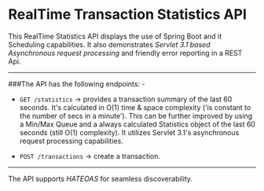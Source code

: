 # RealTime Transaction Statistics API

This RealTime Statistics API displays the use of Spring Boot and it Scheduling capabilities. It also demonstrates *Servlet 3.1 based Asynchronous request processing* and friendly error reporting in a REST Api.
___

###The API has the following endpoints: -

* `GET /statistics` -> provides a transaction summary of the last 60 seconds. It's calculated in O(1) time & space complexity ('is constant to the number of secs in a minute'). This can be further improved by using a Min/Max Queue and a always calculated Statistics object of the last 60 seconds (still O(1) complexity). It utilizes Servlet 3.1's asynchronous request processing capabilities.
 
* `POST /transactions` -> create a transaction.

___

The API supports *HATEOAS* for seamless discoverability.
